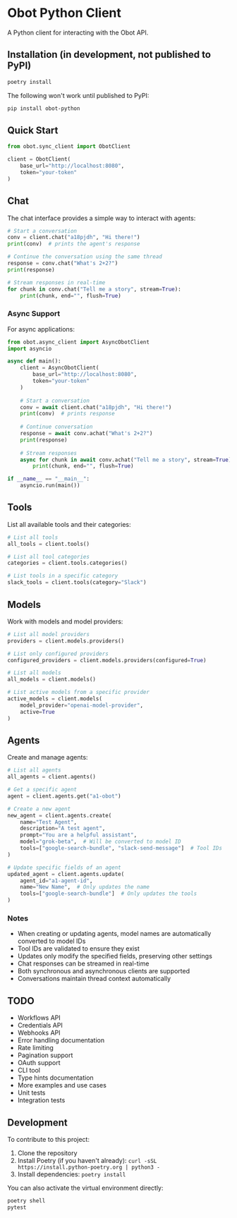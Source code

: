 # Obot Python Client

A Python client for interacting with the Obot API.

## Installation (in development, not published to PyPI)

```bash
poetry install
```

The following won't work until published to PyPI:

```bash
pip install obot-python
```

## Quick Start

```python
from obot.sync_client import ObotClient

client = ObotClient(
    base_url="http://localhost:8080",
    token="your-token"
)
```

## Chat

The chat interface provides a simple way to interact with agents:

```python
# Start a conversation
conv = client.chat("a18pjdh", "Hi there!")
print(conv)  # prints the agent's response

# Continue the conversation using the same thread
response = conv.chat("What's 2+2?")
print(response)

# Stream responses in real-time
for chunk in conv.chat("Tell me a story", stream=True):
    print(chunk, end="", flush=True)
```

### Async Support

For async applications:

```python
from obot.async_client import AsyncObotClient
import asyncio

async def main():
    client = AsyncObotClient(
        base_url="http://localhost:8080",
        token="your-token"
    )
    
    # Start a conversation
    conv = await client.chat("a18pjdh", "Hi there!")
    print(conv)  # prints response
    
    # Continue conversation
    response = await conv.achat("What's 2+2?")
    print(response)
    
    # Stream responses
    async for chunk in await conv.achat("Tell me a story", stream=True):
        print(chunk, end="", flush=True)

if __name__ == "__main__":
    asyncio.run(main())
```

## Tools

List all available tools and their categories:

```python
# List all tools
all_tools = client.tools()

# List all tool categories
categories = client.tools.categories()

# List tools in a specific category
slack_tools = client.tools(category="Slack")
```

## Models

Work with models and model providers:

```python
# List all model providers
providers = client.models.providers()

# List only configured providers
configured_providers = client.models.providers(configured=True)

# List all models
all_models = client.models()

# List active models from a specific provider
active_models = client.models(
    model_provider="openai-model-provider",
    active=True
)
```

## Agents

Create and manage agents:

```python
# List all agents
all_agents = client.agents()

# Get a specific agent
agent = client.agents.get("a1-obot")

# Create a new agent
new_agent = client.agents.create(
    name="Test Agent",
    description="A test agent",
    prompt="You are a helpful assistant",
    model="grok-beta",  # Will be converted to model ID
    tools=["google-search-bundle", "slack-send-message"]  # Tool IDs
)

# Update specific fields of an agent
updated_agent = client.agents.update(
    agent_id="a1-agent-id",
    name="New Name",  # Only updates the name
    tools=["google-search-bundle"]  # Only updates the tools
)
```

### Notes

- When creating or updating agents, model names are automatically converted to model IDs
- Tool IDs are validated to ensure they exist
- Updates only modify the specified fields, preserving other settings
- Chat responses can be streamed in real-time
- Both synchronous and asynchronous clients are supported
- Conversations maintain thread context automatically

## TODO

- Workflows API
- Credentials API
- Webhooks API
- Error handling documentation
- Rate limiting
- Pagination support
- OAuth support
- CLI tool
- Type hints documentation
- More examples and use cases
- Unit tests
- Integration tests

## Development

To contribute to this project:

1. Clone the repository
2. Install Poetry (if you haven't already): `curl -sSL https://install.python-poetry.org | python3 -`
3. Install dependencies: `poetry install`

You can also activate the virtual environment directly:

```bash
poetry shell
pytest
```
